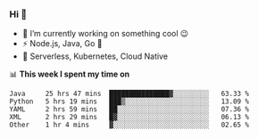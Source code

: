 ### Hi 👋

<!--
**nodejh/nodejh** is a ✨ _special_ ✨ repository because its `README.md` (this file) appears on your GitHub profile.

Here are some ideas to get you started:

- 🔭 I’m currently working on ...
- 🌱 I’m currently learning ...
- 👯 I’m looking to collaborate on ...
- 🤔 I’m looking for help with ...
- 💬 Ask me about ...
- 📫 How to reach me: ...
- 😄 Pronouns: ...
- ⚡ Fun fact: ...
-->

- 🔭 I’m currently working on something cool :wink:
- ⚡ Node.js, Java, Go :thought_balloon:
- 🤖 Serverless, Kubernetes, Cloud Native

📊 **This week I spent my time on**

<!--START_SECTION:waka-->
```text
Java     25 hrs 47 mins  ███████████████▓░░░░░░░░░   63.33 % 
Python   5 hrs 19 mins   ███▒░░░░░░░░░░░░░░░░░░░░░   13.09 % 
YAML     2 hrs 59 mins   ██░░░░░░░░░░░░░░░░░░░░░░░   07.36 % 
XML      2 hrs 29 mins   █▓░░░░░░░░░░░░░░░░░░░░░░░   06.13 % 
Other    1 hr 4 mins     ▓░░░░░░░░░░░░░░░░░░░░░░░░   02.65 % 
```
<!--END_SECTION:waka-->


<!--
:traffic_light: **Visitors**

![visitors](https://visitor-badge.glitch.me/badge?page_id=nodejh.nodejh)
-->

